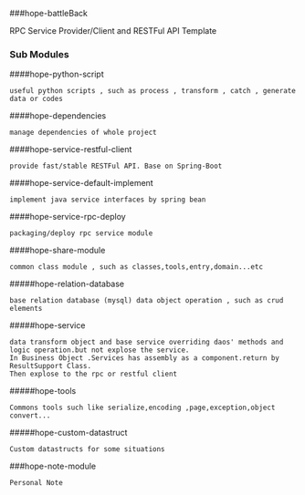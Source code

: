 ###hope-battleBack

RPC Service Provider/Client and RESTFul API Template

### Sub Modules

####hope-python-script 
    
    useful python scripts , such as process , transform , catch , generate data or codes

####hope-dependencies  
	
	manage dependencies of whole project
	
####hope-service-restful-client

	provide fast/stable RESTFul API. Base on Spring-Boot

####hope-service-default-implement
	
	implement java service interfaces by spring bean 

####hope-service-rpc-deploy

    packaging/deploy rpc service module
 
####hope-share-module  

	common class module , such as classes,tools,entry,domain...etc
	
#####hope-relation-database
	
	base relation database (mysql) data object operation , such as crud elements 

#####hope-service
	
	data transform object and base service overriding daos' methods and logic operation.but not explose the service.
	In Business Object .Services has assembly as a component.return by ResultSupport Class.
	Then explose to the rpc or restful client

#####hope-tools
	
	Commons tools such like serialize,encoding ,page,exception,object convert...
	
#####hope-custom-datastruct
	
	Custom datastructs for some situations
	

###hope-note-module

    Personal Note 